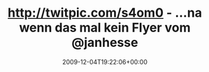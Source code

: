 ---
retweeted: false
source: <a href="http://twitter.com" rel="nofollow">Twitter Web Client</a>
entities:
  hashtags: []
  symbols: []
  user_mentions:
  - name: Jan Hesse
    screen_name: janhesse
    indices:
    - '61'
    - '70'
    id_str: '51982392'
    id: '51982392'
  urls: []
display_text_range:
- '0'
- '79'
favorite_count: '0'
id_str: '6346510168'
truncated: false
retweet_count: '0'
id: '6346510168'
created_at: Fri Dec 04 19:22:06 +0000 2009
favorited: false
full_text: http://twitpic.com/s4om0 - ...na wenn das mal kein Flyer vom [@janhesse](https://twitter.com/janhesse)
  ist. :-)
lang: de
tags:
- pesos/twitter
date: '2009-12-04T19:22:06+00:00'
src: https://twitter.com/bascht/status/6346510168
original_url: https://twitter.com/bascht/status/6346510168
type: twitter_tweet
text: http://twitpic.com/s4om0 - ...na wenn das mal kein Flyer vom [@janhesse](https://twitter.com/janhesse)
  ist. :-)
title: 'http://twitpic.com/s4om0 - ...na wenn das mal kein Flyer vom @janhesse '

---